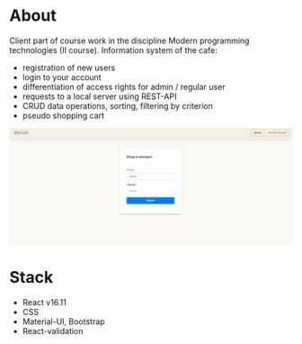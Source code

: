 # About
Client part of course work in the discipline Modern programming technologies (II course).
Information system of the cafe:
* registration of new users
* login to your account
* differentiation of access rights for admin / regular user
* requests to a local server using REST-API
* CRUD data operations, sorting, filtering by criterion
* pseudo shopping cart

![](https://github.com/Ayukio/coursework-cafe-client/blob/master/cafe.gif)

# Stack
* React v16.11
* CSS
* Material-UI, Bootstrap
* React-validation
